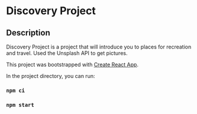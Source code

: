 # Discovery Project

## Description
Discovery Project is a project that will introduce you to places for recreation and travel. Used the Unsplash API to get pictures.

This project was bootstrapped with [Create React App](https://github.com/facebook/create-react-app).

In the project directory, you can run:
### `npm ci`
### `npm start`
